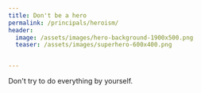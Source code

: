 ```yaml
---
title: Don't be a hero
permalink: /principals/heroism/
header:
  image: /assets/images/hero-background-1900x500.png
  teaser: /assets/images/superhero-600x400.png


---
```

Don't try to do everything by yourself.
